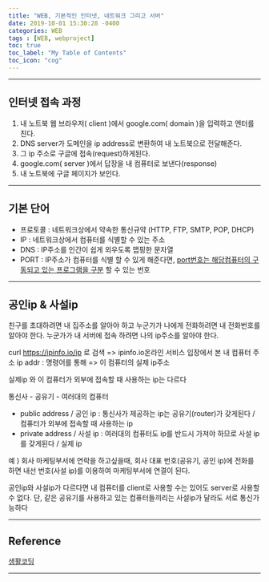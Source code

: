 ```yaml
---
title: "WEB, 기본적인 인터넷, 네트워크 그리고 서버"
date: 2019-10-01 15:30:28 -0400
categories: WEB
tags : [WEB, webproject]
toc: true
toc_label: "My Table of Contents"
toc_icon: "cog"
---
```

---
## 인터넷 접속 과정
1. 내 노트북 웹 브라우저( client )에서 google.com( domain )을 입력하고 엔터를 친다.
2. DNS server가 도메인을 ip address로 변환하여 내 노트북으로 전달해준다.
3. 그 ip 주소로  구글에 접속(request)하게된다.
4. google.com( server )에서 답장을 내 컴퓨터로 보낸다(response)
5. 내 노트북에 구글 페이지가 보인다.
---
## 기본 단어
- 프로토콜 : 네트워크상에서 약속한 통신규약 (HTTP, FTP, SMTP, POP, DHCP)
- IP : 네트워크상에서 컴퓨터를 식별할 수 있는 주소
- DNS : IP주소를 인간이 쉽게 외우도록 맵핑한 문자열
- PORT : IP주소가 컴퓨터를 식별 할 수 있게 해준다면, <u>port번호는 해당컴퓨터의 구동되고 있는 프로그램을 구분</u> 할 수 있는 번호
---
## 공인ip & 사설ip

친구를 초대하려면 내 집주소를 알아야 하고
누군가가 나에게 전화하려면 내 전화번호를 알아야 한다.
누군가가 내 서버에 접속 하려면 나의 ip주소를 알아야 한다.

curl https://ipinfo.io/ip 로 검색 => ipinfo.io온라인 서비스 입장에서 본 내 컴퓨터 주소
ip addr : 명령어를 통해 => 이 컴퓨터의 실제 ip주소

실제ip 와 이 컴퓨터가 외부에 접속할 때 사용하는 ip는 다르다

통신사 - 공유기 - 여러대의 컴퓨터
- public address / 공인 ip :
  통신사가 제공하는 ip는 공유기(router)가 갖게된다 / 컴퓨터가 외부에 접속할 때 사용하는 ip
- private address / 사설 ip :
  여러대의 컴퓨터도 ip를 반드시 가져야 하므로 사설 ip를 갖게된다 / 실제 ip

예 )
회사 마케팅부서에 연락을 하고싶을때,
회사 대표 번호(공유기, 공인 ip)에 전화를 하면
내선 번호(사설 ip)를 이용하여 마케팅부서에 연결이 된다.

공인ip와 사설ip가 다르다면 내 컴퓨터를 client로 사용할 수는 있어도 server로 사용할 수 없다.
단, 같은 공유기를 사용하고 있는 컴퓨터들끼리는 사설ip가 달라도 서로 통신가능하다

---
## Reference
[생활코딩](https://opentutorials.org/course/2598/14427)


---
